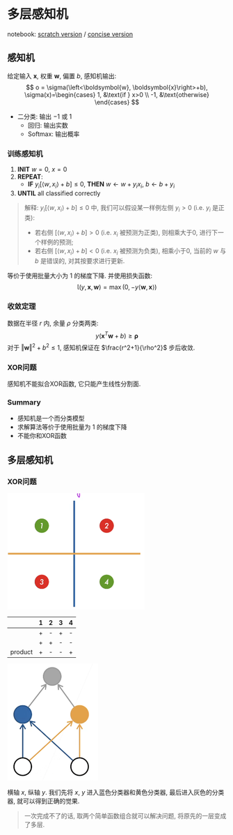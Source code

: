 # 多层感知机

notebook: [scratch version](../notebooks/006%20多层感知机.ipynb) / [concise version](../notebooks/007%20多层感知机的简介实现.ipynb)

## 感知机

给定输入 $\boldsymbol{x}$, 权重 $\boldsymbol{w}$, 偏置 $b$, 感知机输出:
$$
o = \sigma(\left<\boldsymbol{w}, \boldsymbol{x}\right>+b), 
\sigma(x)=\begin{cases}
1,  &\text{if } x>0 \\
-1, &\text{otherwise}
\end{cases}
$$

- 二分类: 输出 $-1$ 或 $1$
    - 回归: 输出实数
    - Softmax: 输出概率

### 训练感知机

1. **INIT** $w=0$, $x=0$
2. **REPEAT**:
   - **IF** $y_i \left[\left< w, x_i\right> + b \right] \leq 0$, **THEN** $w \leftarrow w + y_i x_i$, $b \leftarrow b+y_i$
3. **UNTIL** all classified correctly

> 解释: $y_i \left[\left< w, x_i\right> + b \right] \leq 0$ 中, 我们可以假设某一样例左侧 $y_i > 0$ (i.e. $y_i$ 是正类):
> - 若右侧 $\left[\left< w, x_i\right> + b \right] > 0$ (i.e. $x_i$ 被预测为正类), 则相乘大于0, 进行下一个样例的预测;
> - 若右侧 $\left[\left< w, x_i\right> + b \right] < 0$ (i.e. $x_i$ 被预测为负类), 相乘小于0, 当前的 $w$ 与 $b$ 是错误的, 对其按要求进行更新.

等价于使用批量大小为 $1$ 的梯度下降. 并使用损失函数:
$$
\mathbb{l}(y, \boldsymbol{x}, \boldsymbol{w}) = \max \left(0, -y\left<\boldsymbol{w},\boldsymbol{x}\right>\right)
$$

### 收敛定理

数据在半径 $r$ 内, 余量 $\rho$ 分类两类:
$$
y(\boldsymbol{x}^T\boldsymbol{w}+b) \geq \boldsymbol{\rho}
$$
对于 $\left\Vert \boldsymbol{w} \right\Vert^2+b^2 \leq 1$, 感知机保证在 $\frac{r^2+1}{\rho^2}$ 步后收敛.

### XOR问题

感知机不能拟合XOR函数, 它只能产生线性分割面.

### Summary

- 感知机是一个而分类模型
- 求解算法等价于使用批量为 $1$ 的梯度下降
- 不能你和XOR函数


## 多层感知机

### XOR问题

![XOR Problem](./res/mlp-001.png)

| | 1 | 2 | 3 | 4 |
|---|---|---|---|---|
| | + | - | + | - |
| | + | + | - | - |
| product | + | - | - | + |

![分类器](./res/mlp-002.png)

横轴 $x$, 纵轴 $y$. 我们先将 $x$, $y$ 进入蓝色分类器和黄色分类器, 最后进入灰色的分类器, 就可以得到正确的觉果.

> 一次完成不了的话, 取两个简单函数组合就可以解决问题, 将原先的一层变成了多层.